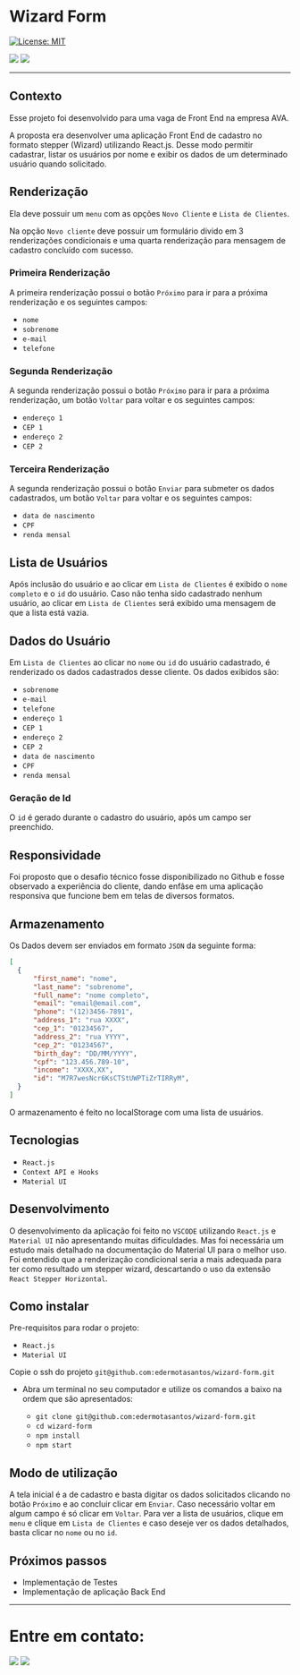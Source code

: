 # Wizard Form

[![License: MIT](https://img.shields.io/badge/License-MIT-green.svg)](https://opensource.org/licenses/MIT)

<div> 
  <a href="https://www.linkedin.com/in/eder-santos-dev/" target="_blank"><img src="https://img.shields.io/badge/-LinkedIn-%230077B5?style=for-the-badge&logo=linkedin&logoColor=white" target="_blank"></a> 
  <a href = "mailto:eder.mota@outlook.com"><img src="https://img.shields.io/badge/Microsoft_Outlook-0078D4?style=for-the-badge&logo=microsoft-outlook&logoColor=white" target="_blank"></a> 
</div>

---
## Contexto

Esse projeto foi desenvolvido para uma vaga de Front End na empresa AVA.

A proposta era desenvolver uma aplicação Front End de cadastro no formato stepper (Wizard) utilizando React.js. Desse modo permitir cadastrar, listar os usuários por nome e exibir os dados de um determinado usuário quando solicitado.

## Renderização

Ela deve possuir um `menu` com as opções `Novo Cliente` e `Lista de Clientes`.

Na opção `Novo cliente` deve possuir um formulário divido em 3 renderizações condicionais e uma quarta renderização para mensagem de cadastro concluído com sucesso.

### Primeira Renderização

A primeira renderização possui o botão `Próximo` para ir para a próxima renderização e os seguintes campos:
 - `nome`
 - `sobrenome`
 -  `e-mail`
 - `telefone`
 
 ### Segunda Renderização
 
 A segunda renderização possui o botão `Próximo` para ir para a próxima renderização, um botão `Voltar` para voltar e os seguintes campos:
 - `endereço 1`
 - `CEP 1`
 - `endereço 2`
 - `CEP 2`

### Terceira Renderização
 
 A segunda renderização possui o botão `Enviar` para submeter os dados cadastrados, um botão `Voltar` para voltar e os seguintes campos:
 - `data de nascimento`
 - `CPF`
 - `renda mensal`
 
## Lista de Usuários

Após inclusão do usuário e ao clicar em `Lista de Clientes` é exibido o `nome completo` e o `id` do usuário. Caso não tenha sido cadastrado nenhum usuário, ao clicar em `Lista de Clientes` será exibido uma mensagem de que a lista está vazia.

## Dados do Usuário

Em `Lista de Clientes` ao clicar no `nome` ou `id` do usuário cadastrado, é renderizado os dados cadastrados desse cliente. Os dados exibidos são:
 - `sobrenome`
 -  `e-mail`
 - `telefone`
 - `endereço 1`
 - `CEP 1`
 - `endereço 2`
 - `CEP 2`
 - `data de nascimento`
 - `CPF`
 - `renda mensal`
 
 ### Geração de Id
 
 O `id` é gerado durante o cadastro do usuário, após um campo ser preenchido.
 
 ## Responsividade
 
Foi proposto que o desafio técnico fosse disponibilizado no Github e fosse observado a experiência do cliente, dando enfâse em uma aplicação responsiva que funcione bem em telas de diversos formatos.

## Armazenamento

Os Dados devem ser enviados em formato `JSON` da seguinte forma:

```json
[
  {
      "first_name": "nome",
      "last_name": "sobrenome",
      "full_name": "nome completo",
      "email": "email@email.com",
      "phone": "(12)3456-7891",
      "address_1": "rua XXXX",
      "cep_1": "01234567",
      "address_2": "rua YYYY",
      "cep_2": "01234567",
      "birth_day": "DD/MM/YYYY",
      "cpf": "123.456.789-10",
      "income": "XXXX,XX",
      "id": "M7R7wesNcr6KsCTStUWPTiZrTIRRyM",
  }
]
```
O armazenamento é feito no localStorage com uma lista de usuários.

## Tecnologias

* `React.js`
* `Context API e Hooks`
* `Material UI`

## Desenvolvimento

O desenvolvimento da aplicação foi feito no `VSCODE` utilizando `React.js` e `Material UI` não apresentando muitas dificuldades. Mas foi necessária um estudo mais detalhado na documentação do Material UI para o melhor uso. Foi entendido que a renderização condicional seria a mais adequada para ter como resultado um stepper wizard, descartando o uso da extensão `React Stepper Horizontal`.   

## Como instalar

Pre-requisitos para rodar o projeto: 
- `React.js`
- `Material UI`

Copie o ssh do projeto `git@github.com:edermotasantos/wizard-form.git`

* Abra um terminal no seu computador e utilize os comandos a baixo na ordem que são apresentados:

  * `git clone git@github.com:edermotasantos/wizard-form.git`
  * `cd wizard-form`
  * `npm install`
  * `npm start`

## Modo de utilização

A tela inicial é a de cadastro e basta digitar os dados solicitados clicando no botão `Próximo` e ao concluir clicar em `Enviar`. Caso necessário voltar em algum campo é só clicar em `Voltar`. Para ver a lista de usuários, clique em `menu` e clique em `Lista de Clientes` e caso deseje ver os dados detalhados, basta clicar no `nome` ou no `id`.

## Próximos passos

* Implementação de Testes
* Implementação de aplicação Back End

---


# Entre em contato:

<div> 
  <a href="https://www.linkedin.com/in/eder-santos-dev/" target="_blank"><img src="https://img.shields.io/badge/-LinkedIn-%230077B5?style=for-the-badge&logo=linkedin&logoColor=white" target="_blank"></a> 
  <a href = "mailto:eder.mota@outlook.com"><img src="https://img.shields.io/badge/Microsoft_Outlook-0078D4?style=for-the-badge&logo=microsoft-outlook&logoColor=white" target="_blank"></a> 
</div>
